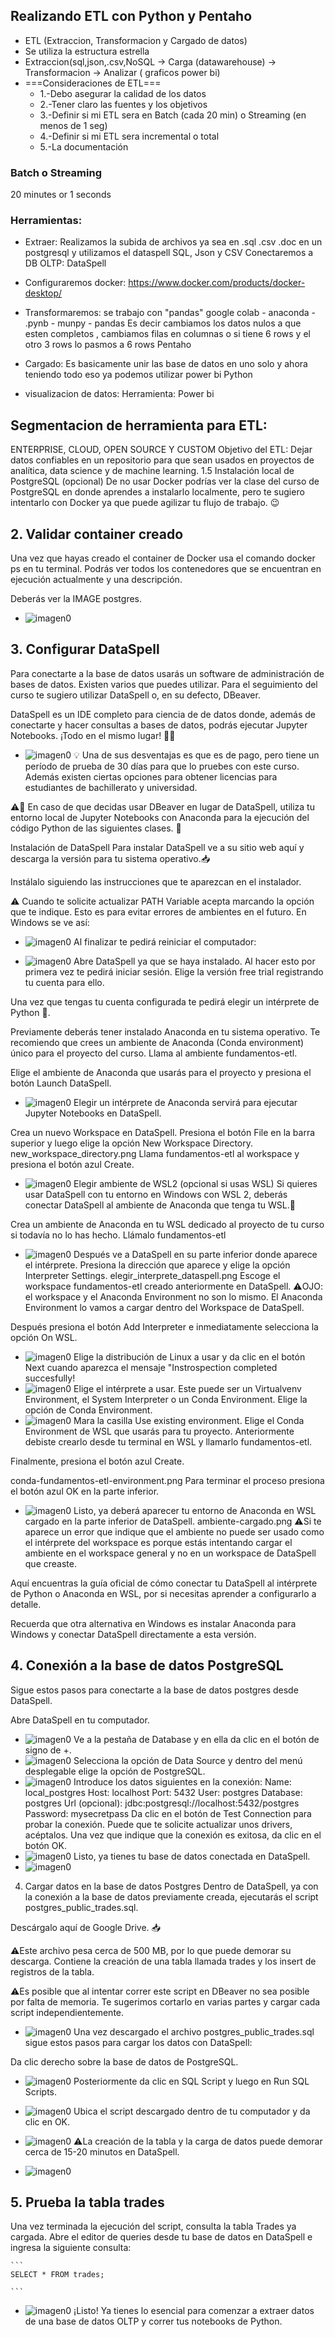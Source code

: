 ## Realizando ETL con Python y Pentaho
- ETL (Extraccion, Transformacion y Cargado de datos)
- Se utiliza la estructura estrella
- Extraccion(sql,json,.csv,NoSQL -> Carga (datawarehouse) -> Transformacion -> Analizar ( graficos power bi)
- ===Consideraciones de ETL===
  - 1.-Debo asegurar la calidad de los datos
  - 2.-Tener claro las fuentes y los objetivos
  - 3.-Definir si mi ETL sera en Batch (cada 20 min) o Streaming (en menos de 1 seg)
  - 4.-Definir si mi ETL sera incremental o total
  - 5.-La documentación

### Batch o Streaming
20 minutes or 1 seconds

### Herramientas:
- Extraer: Realizamos la subida de archivos ya sea en .sql .csv .doc en un postgresql y utilizamos el dataspell
SQL, Json y CSV
Conectaremos a DB OLTP:
DataSpell
- Configuraremos docker:
https://www.docker.com/products/docker-desktop/

- Transformaremos: se trabajo con "pandas"
google colab - anaconda - .pynb - munpy - pandas
Es decir cambiamos los datos nulos a que esten completos , cambiamos filas en columnas
o si tiene 6 rows y el otro 3 rows lo pasmos a 6 rows
Pentaho
- Cargado: Es basicamente unir las base de datos en uno solo y ahora teniendo todo eso ya podemos
utilizar power bi
Python

- visualizacion de datos:
Herramienta: Power bi


## Segmentacion de herramienta para ETL:
ENTERPRISE, CLOUD, OPEN SOURCE Y CUSTOM
Objetivo del ETL:
Dejar datos confiables en un repositorio para que sean usados en proyectos de analítica,
 data science y de machine learning.
 1.5 Instalación local de PostgreSQL (opcional)
De no usar Docker podrías ver la clase del curso de PostgreSQL en donde aprendes a instalarlo localmente, pero te sugiero intentarlo con Docker ya que puede agilizar tu flujo de trabajo. 😉

## 2. Validar container creado
Una vez que hayas creado el container de Docker usa el comando docker ps en tu terminal. Podrás ver todos los contenedores que se encuentran en ejecución actualmente y una descripción.

Deberás ver la IMAGE postgres.
- ![imagen0](/img/1.webp)
## 3. Configurar DataSpell
Para conectarte a la base de datos usarás un software de administración de bases de datos. Existen varios que puedes utilizar. Para el seguimiento del curso te sugiero utilizar DataSpell o, en su defecto, DBeaver.

DataSpell es un IDE completo para ciencia de de datos donde, además de conectarte y hacer consultas a bases de datos, podrás ejecutar Jupyter Notebooks. ¡Todo en el mismo lugar! 💪🏽

- ![imagen0](/img/2.webp)
💡 Una de sus desventajas es que es de pago, pero tiene un período de prueba de 30 días para que lo pruebes con este curso. Además existen ciertas opciones para obtener licencias para estudiantes de bachillerato y universidad.

⚠️🦫 En caso de que decidas usar DBeaver en lugar de DataSpell, utiliza tu entorno local de Jupyter Notebooks con Anaconda para la ejecución del código Python de las siguientes clases. 🐍

Instalación de DataSpell
Para instalar DataSpell ve a su sitio web aquí y descarga la versión para tu sistema operativo.📥

Instálalo siguiendo las instrucciones que te aparezcan en el instalador.

⚠️ Cuando te solicite actualizar PATH Variable acepta marcando la opción que te indique. Esto es para evitar errores de ambientes en el futuro. En Windows se ve así:

- ![imagen0](/img/3.webp)
Al finalizar te pedirá reiniciar el computador:

- ![imagen0](/img/4.webp)
Abre DataSpell ya que se haya instalado. Al hacer esto por primera vez te pedirá iniciar sesión. Elige la versión free trial registrando tu cuenta para ello.

Una vez que tengas tu cuenta configurada te pedirá elegir un intérprete de Python 🐍.

Previamente deberás tener instalado Anaconda en tu sistema operativo. Te recomiendo que crees un ambiente de Anaconda (Conda environment) único para el proyecto del curso. Llama al ambiente fundamentos-etl.

Elige el ambiente de Anaconda que usarás para el proyecto y presiona el botón Launch DataSpell.

- ![imagen0](/img/5.webp)
Elegir un intérprete de Anaconda servirá para ejecutar Jupyter Notebooks en DataSpell.

Crea un nuevo Workspace en DataSpell. Presiona el botón File en la barra superior y luego elige la opción New Workspace Directory.
new_workspace_directory.png
Llama fundamentos-etl al workspace y presiona el botón azul Create.

- ![imagen0](/img/6.webp)
Elegir ambiente de WSL2 (opcional si usas WSL)
Si quieres usar DataSpell con tu entorno en Windows con WSL 2, deberás conectar DataSpell al ambiente de Anaconda que tenga tu WSL.🐍

Crea un ambiente de Anaconda en tu WSL dedicado al proyecto de tu curso si todavía no lo has hecho. Llámalo fundamentos-etl
- ![imagen0](/img/7.webp)
Después ve a DataSpell en su parte inferior donde aparece el intérprete. Presiona la dirección que aparece y elige la opción Interpreter Settings.
elegir_interprete_dataspell.png
Escoge el workspace fundamentos-etl creado anteriormente en DataSpell.
⚠️OJO: el workspace y el Anaconda Environment no son lo mismo. El Anaconda Environment lo vamos a cargar dentro del Workspace de DataSpell.

Después presiona el botón Add Interpreter e inmediatamente selecciona la opción On WSL.

- ![imagen0](/img/8.webp)
Elige la distribución de Linux a usar y da clic en el botón Next cuando aparezca el mensaje "Instrospection completed succesfully!
- ![imagen0](/img/9.webp)
Elige el intérprete a usar. Este puede ser un Virtualvenv Environment, el System Interpreter o un Conda Environment. Elige la opción de Conda Environment.
- ![imagen0](/img/10.webp)
Mara la casilla Use existing environment. Elige el Conda Environment de WSL que usarás para tu proyecto. Anteriormente debiste crearlo desde tu terminal en WSL y llamarlo fundamentos-etl.

Finalmente, presiona el botón azul Create.

conda-fundamentos-etl-environment.png
Para terminar el proceso presiona el botón azul OK en la parte inferior.
- ![imagen0](/img/11.webp)
Listo, ya deberá aparecer tu entorno de Anaconda en WSL cargado en la parte inferior de DataSpell.
ambiente-cargado.png
⚠️Si te aparece un error que indique que el ambiente no puede ser usado como el intérprete del workspace es porque estás intentando cargar el ambiente en el workspace general y no en un workspace de DataSpell que creaste.

Aquí encuentras la guía oficial de cómo conectar tu DataSpell al intérprete de Python o Anaconda en WSL, por si necesitas aprender a configurarlo a detalle.

Recuerda que otra alternativa en Windows es instalar Anaconda para Windows y conectar DataSpell directamente a esta versión.

## 4. Conexión a la base de datos PostgreSQL
Sigue estos pasos para conectarte a la base de datos postgres desde DataSpell.

Abre DataSpell en tu computador.
- ![imagen0](/img/12.webp)
Ve a la pestaña de Database y en ella da clic en el botón de signo de +.
- ![imagen0](/img/13.webp)
Selecciona la opción de Data Source y dentro del menú desplegable elige la opción de PostgreSQL.
- ![imagen0](/img/14.webp)
Introduce los datos siguientes en la conexión:
Name: local_postgres
Host: localhost
Port: 5432
User: postgres
Database: postgres
Url (opcional): jdbc:postgresql://localhost:5432/postgres
Password: mysecretpass
Da clic en el botón de Test Connection para probar la conexión. Puede que te solicite actualizar unos drivers, acéptalos. Una vez que indique que la conexión es exitosa, da clic en el botón OK.
- ![imagen0](/img/15.webp)
Listo, ya tienes tu base de datos conectada en DataSpell.
- ![imagen0](/img/16.webp)
4. Cargar datos en la base de datos Postgres
Dentro de DataSpell, ya con la conexión a la base de datos previamente creada, ejecutarás el script postgres_public_trades.sql.

Descárgalo aquí de Google Drive. 📥

⚠️Este archivo pesa cerca de 500 MB, por lo que puede demorar su descarga. Contiene la creación de una tabla llamada trades y los insert de registros de la tabla.

⚠️Es posible que al intentar correr este script en DBeaver no sea posible por falta de memoria. Te sugerimos cortarlo en varias partes y cargar cada script independientemente.

- ![imagen0](/img/17.webp)
Una vez descargado el archivo postgres_public_trades.sql sigue estos pasos para cargar los datos con DataSpell:

Da clic derecho sobre la base de datos de PostgreSQL.
- ![imagen0](/img/18.webp)
Posteriormente da clic en SQL Script y luego en Run SQL Scripts.
- ![imagen0](/img/19.webp)
Ubica el script descargado dentro de tu computador y da clic en OK.
- ![imagen0](/img/20.webp)
⚠️La creación de la tabla y la carga de datos puede demorar cerca de 15-20 minutos en DataSpell.

- ![imagen0](/img/21.webp)
## 5. Prueba la tabla trades
Una vez terminada la ejecución del script, consulta la tabla Trades ya cargada. Abre el editor de queries desde tu base de datos en DataSpell e ingresa la siguiente consulta:

    ```
    SELECT * FROM trades;

    ```
- ![imagen0](/img/22.webp)
¡Listo! Ya tienes lo esencial para comenzar a extraer datos de una base de datos OLTP y correr tus notebooks de Python.